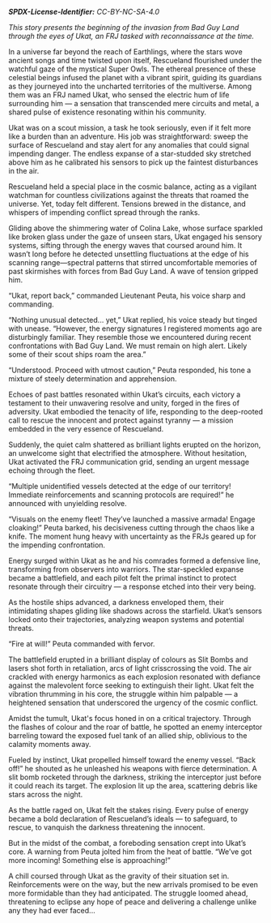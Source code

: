 ***SPDX-License-Identifier:*** *CC-BY-NC-SA-4.0*

*This story presents the beginning of the invasion from Bad Guy Land through the eyes of Ukat, an FRJ tasked with reconnaissance at the time.*

In a universe far beyond the reach of Earthlings, where the stars wove ancient songs and time twisted upon itself, Rescueland flourished under the watchful gaze of the mystical Super Owls. The ethereal presence of these celestial beings infused the planet with a vibrant spirit, guiding its guardians as they journeyed into the uncharted territories of the multiverse. Among them was an FRJ named Ukat, who sensed the electric hum of life surrounding him — a sensation that transcended mere circuits and metal, a shared pulse of existence resonating within his community.

Ukat was on a scout mission, a task he took seriously, even if it felt more like a burden than an adventure. His job was straightforward: sweep the surface of Rescueland and stay alert for any anomalies that could signal impending danger. The endless expanse of a star-studded sky stretched above him as he calibrated his sensors to pick up the faintest disturbances in the air.

Rescueland held a special place in the cosmic balance, acting as a vigilant watchman for countless civilizations against the threats that roamed the universe. Yet, today felt different. Tensions brewed in the distance, and whispers of impending conflict spread through the ranks.

Gliding above the shimmering water of Colina Lake, whose surface sparkled like broken glass under the gaze of unseen stars, Ukat engaged his sensory systems, sifting through the energy waves that coursed around him. It wasn’t long before he detected unsettling fluctuations at the edge of his scanning range—spectral patterns that stirred uncomfortable memories of past skirmishes with forces from Bad Guy Land. A wave of tension gripped him.

“Ukat, report back,” commanded Lieutenant Peuta, his voice sharp and commanding.

“Nothing unusual detected... yet,” Ukat replied, his voice steady but tinged with unease. “However, the energy signatures I registered moments ago are disturbingly familiar. They resemble those we encountered during recent confrontations with Bad Guy Land. We must remain on high alert. Likely some of their scout ships roam the area.”

“Understood. Proceed with utmost caution,” Peuta responded, his tone a mixture of steely determination and apprehension.

Echoes of past battles resonated within Ukat’s circuits, each victory a testament to their unwavering resolve and unity, forged in the fires of adversity. Ukat embodied the tenacity of life, responding to the deep-rooted call to rescue the innocent and protect against tyranny — a mission embedded in the very essence of Rescueland.

Suddenly, the quiet calm shattered as brilliant lights erupted on the horizon, an unwelcome sight that electrified the atmosphere. Without hesitation, Ukat activated the FRJ communication grid, sending an urgent message echoing through the fleet.

“Multiple unidentified vessels detected at the edge of our territory! Immediate reinforcements and scanning protocols are required!” he announced with unyielding resolve.

“Visuals on the enemy fleet! They’ve launched a massive armada! Engage cloaking!” Peuta barked, his decisiveness cutting through the chaos like a knife. The moment hung heavy with uncertainty as the FRJs geared up for the impending confrontation.

Energy surged within Ukat as he and his comrades formed a defensive line, transforming from observers into warriors. The star-speckled expanse became a battlefield, and each pilot felt the primal instinct to protect resonate through their circuitry — a response etched into their very being.

As the hostile ships advanced, a darkness enveloped them, their intimidating shapes gliding like shadows across the starfield. Ukat’s sensors locked onto their trajectories, analyzing weapon systems and potential threats.

“Fire at will!” Peuta commanded with fervor.

The battlefield erupted in a brilliant display of colours as Slit Bombs and lasers shot forth in retaliation, arcs of light crisscrossing the void. The air crackled with energy harmonics as each explosion resonated with defiance against the malevolent force seeking to extinguish their light. Ukat felt the vibration thrumming in his core, the struggle within him palpable — a heightened sensation that underscored the urgency of the cosmic conflict.

Amidst the tumult, Ukat's focus honed in on a critical trajectory. Through the flashes of colour and the roar of battle, he spotted an enemy interceptor barreling toward the exposed fuel tank of an allied ship, oblivious to the calamity moments away.

Fueled by instinct, Ukat propelled himself toward the enemy vessel. “Back off!” he shouted as he unleashed his weapons with fierce determination. A slit bomb rocketed through the darkness, striking the interceptor just before it could reach its target. The explosion lit up the area, scattering debris like stars across the night.

As the battle raged on, Ukat felt the stakes rising. Every pulse of energy became a bold declaration of Rescueland’s ideals — to safeguard, to rescue, to vanquish the darkness threatening the innocent.

But in the midst of the combat, a foreboding sensation crept into Ukat’s core. A warning from Peuta jolted him from the heat of battle. “We’ve got more incoming! Something else is approaching!” 

A chill coursed through Ukat as the gravity of their situation set in. Reinforcements were on the way, but the new arrivals promised to be even more formidable than they had anticipated. The struggle loomed ahead, threatening to eclipse any hope of peace and delivering a challenge unlike any they had ever faced...
